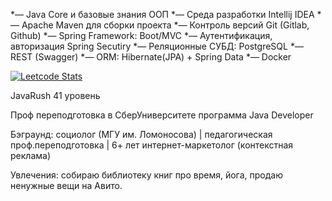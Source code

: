 *— Java Core и базовые знания ООП
*— Среда разработки Intellij IDEA
*— Apache Maven для сборки проекта
*— Контроль версий Git (Gitlab, Github)
*— Spring Framework: Boot/MVC
*— Аутентификация, авторизация Spring Secutiry
*— Реляционные СУБД: PostgreSQL
*— REST (Swagger)
*— ORM: Hibernate(JPA) + Spring Data
*— Docker

[![Leetcode Stats](https://leetcard.jacoblin.cool/Verbluda)](https://leetcode.com/Verbluda)

JavaRush 41 уровень

Проф переподготовка в СберУниверситете программа Java Developer

Бэграунд: социолог (МГУ им. Ломоносова) | педагогическая проф.переподготовка | 6+ лет интернет-маркетолог (контекстная реклама)

Увлечения: собираю библиотеку книг про время, йога, продаю ненужные вещи на Авито.
